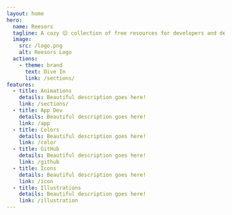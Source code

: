 ```yaml
---
layout: home
hero:
  name: Reesors
  tagline: A cozy 😌 collection of free resources for developers and designers curated with ♥️
  image:
    src: /logo.png
    alt: Reesors Logo
  actions:
    - theme: brand
      text: Dive In
      link: /sections/
features:
  - title: Animations
    details: Beautiful description goes here!
    link: /sections/
  - title: App Dev
    details: Beautiful description goes here!
    link: /app
  - title: Colors
    details: Beautiful description goes here!
    link: /color
  - title: GitHub
    details: Beautiful description goes here!
    link: /github
  - title: Icons
    details: Beautiful description goes here!
    link: /icon
  - title: Illustrations
    details: Beautiful description goes here!
    link: /illustration
---
```

